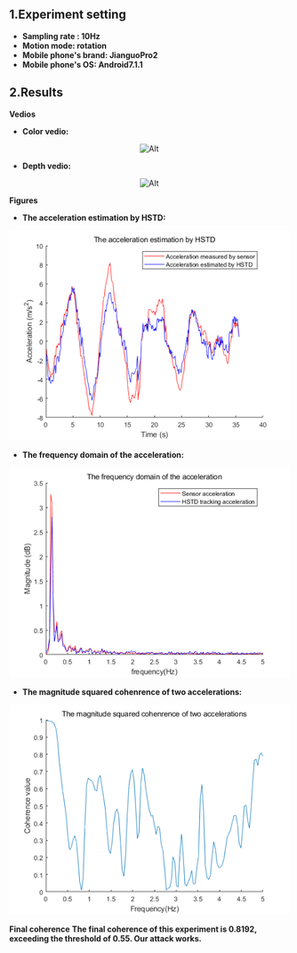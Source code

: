 ## 1.Experiment setting
* **Sampling rate : 10Hz** 
* **Motion mode: rotation**
* **Mobile phone's brand: JianguoPro2**
* **Mobile phone's OS: Android7.1.1**
## 2.Results

**Vedios**
* **Color vedio:**
<div align=center>

 ![Alt](./Indoor_10Hz_JianguoPro2_rotation.gif) 

</div>

* **Depth vedio:** 
<div align=center>

 ![Alt](./Indoor_10Hz_JianguoPro2_rotation_depth.gif) 

</div>

**Figures**
* **The acceleration estimation by HSTD:**
<div align=center>

 ![Alt](./The%20acceleration%20estimation%20by%20HSTD.png) 
</div>

* **The frequency domain of the acceleration:**
<div align=center>

 ![Alt](./The%20frequency%20domain%20of%20the%20acceleration.png) 
</div>

* **The magnitude squared cohenrence of two accelerations:**
<div align=center>

 ![Alt](./The%20magnitude%20squared%20cohenrence%20of%20two%20accelerations.png) 
</div>

**Final coherence**
**The final coherence of this experiment is 0.8192, exceeding the threshold of 0.55. Our attack works.**
